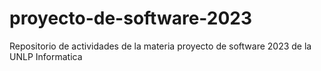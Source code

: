 # proyecto-de-software-2023
Repositorio de actividades de la materia proyecto de software 2023 de la UNLP Informatica
